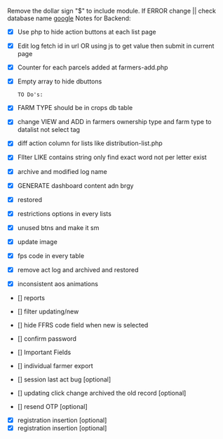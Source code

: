 Remove the dollar sign "$" to include module.
If ERROR change || check database name
[google](www.google.com)
Notes for Backend:

- [x] Use php to hide action buttons at each list page
- [x] Edit log fetch id in url OR using js to get value then submit in current page
- [x] Counter for each parcels added at farmers-add.php
- [x] Empty array to hide dbuttons

      TO Do's:

- [x] FARM TYPE should be in crops db table
- [x] change VIEW and ADD in farmers ownership type and farm type to datalist not select tag
- [x] diff action column for lists like distribution-list.php
- [x] FIlter LIKE contains string only find exact word not per letter exist
- [x] archive and modified log name
- [x] GENERATE dashboard content adn brgy
- [x] restored
- [x] restrictions options in every lists
- [x] unused btns and make it sm
- [x] update image
- [x] fps code in every table
- [x] remove act log and archived and restored
- [x] inconsistent aos animations
- [] reports
- [] filter updating/new
- [] hide FFRS code field when new is selected
- [] confirm password
- [] Important Fields
- [] individual farmer export

- [] session last act bug [optional]
- [] updating click change archived the old record [optional]
- [] resend OTP [optional]
- [x] registration insertion [optional]
- [x] registration insertion [optional]
